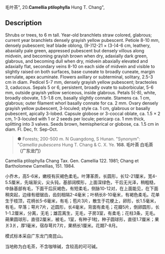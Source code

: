 毛叶茶",
20.**Camellia ptilophylla** Hung T. Chang",

## Description
Shrubs or trees, to 6 m tall. Year-old branchlets straw colored, glabrous; current year branchlets densely grayish yellow pubescent. Petiole 8-10 mm, densely pubescent; leaf blade oblong, (9-)12-21 × (3-)4-6 cm, leathery, abaxially pale green, appressed pubescent but densely villous along midvein, and becoming grayish brown when dry, adaxially dark green, glabrous, and becoming dull when dry, midvein abaxially elevated and adaxially flat, secondary veins 8-10 on each side of midvein and visible to slightly raised on both surfaces, base cuneate to broadly cuneate, margin serrulate, apex acuminate. Flowers axillary or subterminal, solitary, 2.5-3 cm in diam. Pedicel 5-7 mm, densely grayish yellow pubescent; bracteoles 3, caducous. Sepals 5 or 6, persistent, broadly ovate to suborbicular, 5-6 mm, outside grayish yellow sericeous, inside glabrous. Petals 5(-8), white, broadly obovate, 1.5-1.8 cm, basally slightly connate. Stamens ca. 1 cm, glabrous; outer filament whorl basally connate for ca. 2 mm. Ovary densely grayish yellow pubescent, 3-loculed; style ca. 1 cm, glabrous or basally pubescent, apically 3-lobed. Capsule globose or 3-coccal oblate, ca. 1.5 × 2 cm, 1-3-loculed with 1 or 2 seeds per locule; pericarp ca. 1 mm thick, splitting into 3 valves. Seeds brown, hemispherical or globose, ca. 1.5 cm in diam. Fl. Dec, fr. Sep-Oct.

> ●  Forests; 200-500 m. N Guangdong, S Hunan.
  "Synonym": "*Camellia pubescens* Hung T. Chang &amp; C. X. Ye.
**168. 毛叶茶 白毛茶（广东龙门）**

Camellia ptilophylla Chang Tax. Gen. Camellia 122. 1981; Chang et Bartholomew Camellias, 151. 1984.

小乔木，高5-6米，嫩枝有灰褐色柔毛。叶薄革质，长圆形，长12-21厘米，宽4-5.5厘米，先端渐尖，尖头钝，基部阔楔形，上面深绿色，干后无光泽，稍粗糙，中脉基部有毛，下面干后灰褐色，有短柔毛，侧脉10-12对，在上面能见，在下面稍突起，边缘有细锯齿，齿刻相隔2-4毫米；叶柄长8-10毫米，有褐色柔毛。花单生于枝顶，花柄长5-6毫米，有毛；苞片3片，散生于花梗上，卵形，长1.5毫米，有毛，早落；萼片7片，近圆形，长4毫米，背面有柔毛；花瓣5片，倒卵圆形，长1-1.2厘米，分离，无毛；雄蕊离生，无毛，子房3室，有柔毛；花柱3条，无毛。蒴果圆球形，直径2厘米，被毛，1室，有种子1粒，种子圆球形，直径1.7厘米；果爿3爿，厚1毫米，宿存萼片7片，果柄长1厘米。花期7-8月。

模式标本采自广东龙门南昆山。

当地称为白毛茶，不含咖啡碱，含较高的可可碱。
